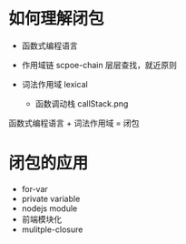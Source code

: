 # 如何理解闭包
- 函数式编程语言

- 作用域链
scpoe-chain
层层查找，就近原则

- 词法作用域
lexical
  - 函数调动栈
  callStack.png

函数式编程语言 + 词法作用域 = 闭包

# 闭包的应用
- for-var
- private variable
- nodejs module
- 前端模块化
- mulitple-closure